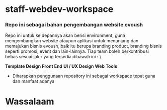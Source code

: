 # staff-webdev-workspace
### Repo ini sebagai bahan pengembangan website evoush  

Repo ini untuk ke depannya akan berisi environment, guna mengembangkan website ataupun aplikasi untuk menunjang dan memajukan bisnis evoush, baik itu berupa branding product, branding bisnis seperti promosi, event dan lain-lainnya. Tiap team boleh berkontribusi bebas sesuai jalur yang tersedia dibawah ini :  \

**Template Design**
**Front End**
**UI / UX Design**
**Web Tools**

- Diharapkan penggunaan repository ini sebagai workspace tepat guna dan manfaat adanya

# Wassalaam

